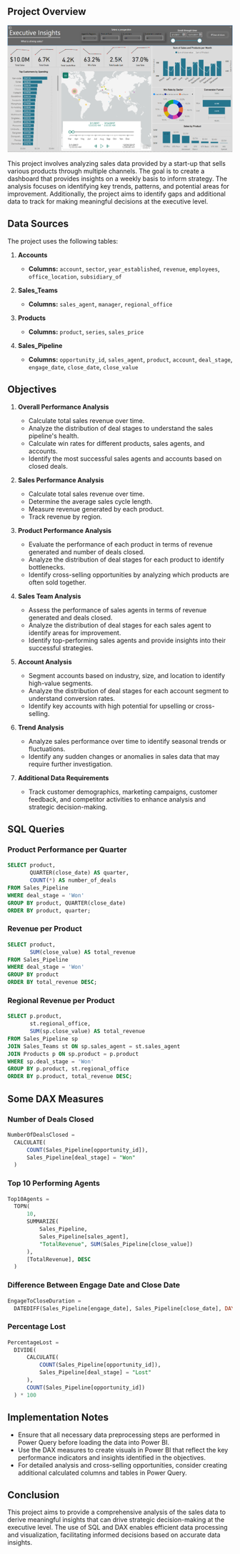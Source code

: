 ## Project Overview

![pic1](report/pg1.PNG)

This project involves analyzing sales data provided by a start-up that sells various products through multiple channels. The goal is to create a dashboard that provides insights on a weekly basis to inform strategy. The analysis focuses on identifying key trends, patterns, and potential areas for improvement. Additionally, the project aims to identify gaps and additional data to track for making meaningful decisions at the executive level.


## Data Sources

The project uses the following tables:

1. **Accounts**
   - **Columns:** `account`, `sector`, `year_established`, `revenue`, `employees`, `office_location`, `subsidiary_of`

2. **Sales_Teams**
   - **Columns:** `sales_agent`, `manager`, `regional_office`

3. **Products**
   - **Columns:** `product`, `series`, `sales_price`

4. **Sales_Pipeline**
   - **Columns:** `opportunity_id`, `sales_agent`, `product`, `account`, `deal_stage`, `engage_date`, `close_date`, `close_value`


## Objectives

1. **Overall Performance Analysis**
   - Calculate total sales revenue over time.
   - Analyze the distribution of deal stages to understand the sales pipeline's health.
   - Calculate win rates for different products, sales agents, and accounts.
   - Identify the most successful sales agents and accounts based on closed deals.

2. **Sales Performance Analysis**
    - Calculate total sales revenue over time.
    - Determine the average sales cycle length.
    - Measure revenue generated by each product.
    - Track revenue by region.

3. **Product Performance Analysis**
   - Evaluate the performance of each product in terms of revenue generated and number of deals closed.
   - Analyze the distribution of deal stages for each product to identify bottlenecks.
   - Identify cross-selling opportunities by analyzing which products are often sold together.

4. **Sales Team Analysis**
   - Assess the performance of sales agents in terms of revenue generated and deals closed.
   - Analyze the distribution of deal stages for each sales agent to identify areas for improvement.
   - Identify top-performing sales agents and provide insights into their successful strategies.

5. **Account Analysis**
   - Segment accounts based on industry, size, and location to identify high-value segments.
   - Analyze the distribution of deal stages for each account segment to understand conversion rates.
   - Identify key accounts with high potential for upselling or cross-selling.

6. **Trend Analysis**
   - Analyze sales performance over time to identify seasonal trends or fluctuations.
   - Identify any sudden changes or anomalies in sales data that may require further investigation.

7. **Additional Data Requirements**
   - Track customer demographics, marketing campaigns, customer feedback, and competitor activities to enhance analysis and strategic decision-making.

## SQL Queries

### Product Performance per Quarter
```sql
SELECT product,
       QUARTER(close_date) AS quarter,
       COUNT(*) AS number_of_deals
FROM Sales_Pipeline
WHERE deal_stage = 'Won'
GROUP BY product, QUARTER(close_date)
ORDER BY product, quarter;
```

### Revenue per Product
```sql
SELECT product,
       SUM(close_value) AS total_revenue
FROM Sales_Pipeline
WHERE deal_stage = 'Won'
GROUP BY product
ORDER BY total_revenue DESC;
```

### Regional Revenue per Product
```sql
SELECT p.product,
       st.regional_office,
       SUM(sp.close_value) AS total_revenue
FROM Sales_Pipeline sp
JOIN Sales_Teams st ON sp.sales_agent = st.sales_agent
JOIN Products p ON sp.product = p.product
WHERE sp.deal_stage = 'Won'
GROUP BY p.product, st.regional_office
ORDER BY p.product, total_revenue DESC;
```

## Some DAX Measures

### Number of Deals Closed
```sql
NumberOfDealsClosed = 
  CALCULATE(
      COUNT(Sales_Pipeline[opportunity_id]),
      Sales_Pipeline[deal_stage] = "Won"
  )
```

### Top 10 Performing Agents
```sql
Top10Agents = 
  TOPN(
      10,
      SUMMARIZE(
          Sales_Pipeline,
          Sales_Pipeline[sales_agent],
          "TotalRevenue", SUM(Sales_Pipeline[close_value])
      ),
      [TotalRevenue], DESC
  )
```

### Difference Between Engage Date and Close Date
```sql
EngageToCloseDuration = 
  DATEDIFF(Sales_Pipeline[engage_date], Sales_Pipeline[close_date], DAY)
```

### Percentage Lost
```sql
PercentageLost = 
  DIVIDE(
      CALCULATE(
          COUNT(Sales_Pipeline[opportunity_id]),
          Sales_Pipeline[deal_stage] = "Lost"
      ),
      COUNT(Sales_Pipeline[opportunity_id])
  ) * 100
```

## Implementation Notes
- Ensure that all necessary data preprocessing steps are performed in Power Query before loading the data into Power BI.
- Use the DAX measures to create visuals in Power BI that reflect the key performance indicators and insights identified in the objectives.
- For detailed analysis and cross-selling opportunities, consider creating additional calculated columns and tables in Power Query.


## Conclusion
This project aims to provide a comprehensive analysis of the sales data to derive meaningful insights that can drive strategic decision-making at the executive level. The use of SQL and DAX enables efficient data processing and visualization, facilitating informed decisions based on accurate data insights.

